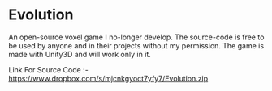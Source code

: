 Evolution
=========

An open-source voxel game I no-longer develop. The source-code is free to be used by anyone and in their projects without my permission. The game is made with Unity3D and will work only in it.

Link For Source Code :-
https://www.dropbox.com/s/mjcnkgyoct7yfy7/Evolution.zip
